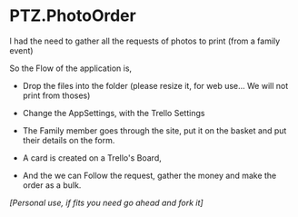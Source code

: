 # PTZ.PhotoOrder
I had the need to gather all the requests of photos to print (from a family event)

So the Flow of the application is,
- Drop the files into the folder (please resize it, for web use... We will not print from thoses)
- Change the AppSettings, with the Trello Settings

- The Family member goes through the site, put it on the basket and put their details on the form.
- A card is created on a Trello's Board,
- And the we can Follow the request, gather the money and make the order as a bulk.

*[Personal use, if fits you need go ahead and fork it]*

